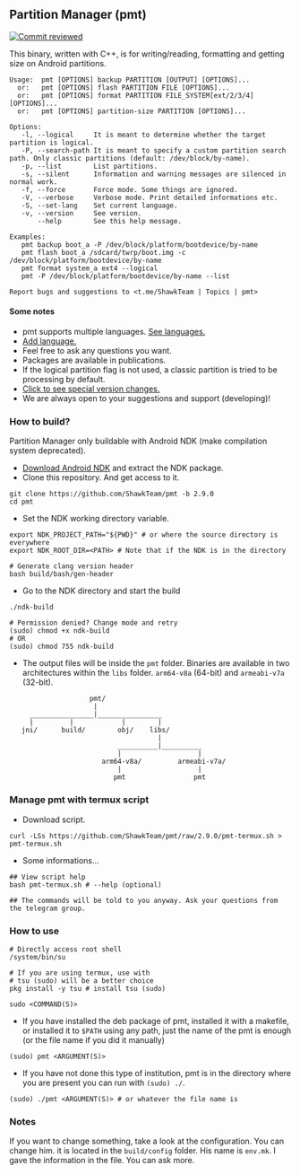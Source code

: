 ## Partition Manager (pmt)

[![Commit reviewed](https://github.com/ShawkTeam/pmt/actions/workflows/check_commits.yml/badge.svg)](https://github.com/ShawkTeam/pmt/actions/workflows/check_commits.yml)

This binary, written with C++, is for writing/reading, formatting and getting size on Android partitions.

```
Usage:  pmt [OPTIONS] backup PARTITION [OUTPUT] [OPTIONS]...
  or:   pmt [OPTIONS] flash PARTITION FILE [OPTIONS]...
  or:   pmt [OPTIONS] format PARTITION FILE_SYSTEM[ext/2/3/4] [OPTIONS]...
  or:   pmt [OPTIONS] partition-size PARTITION [OPTIONS]...

Options:
   -l, --logical     It is meant to determine whether the target partition is logical.
   -P, --search-path It is meant to specify a custom partition search path. Only classic partitions (default: /dev/block/by-name).
   -p, --list        List partitions.
   -s, --silent      Information and warning messages are silenced in normal work.
   -f, --force       Force mode. Some things are ignored.
   -V, --verbose     Verbose mode. Print detailed informations etc.
   -S, --set-lang    Set current language.
   -v, --version     See version.
       --help        See this help message.

Examples:
   pmt backup boot_a -P /dev/block/platform/bootdevice/by-name
   pmt flash boot_a /sdcard/twrp/boot.img -c /dev/block/platform/bootdevice/by-name
   pmt format system_a ext4 --logical
   pmt -P /dev/block/platform/bootdevice/by-name --list

Report bugs and suggestions to <t.me/ShawkTeam | Topics | pmt>
```

#### Some notes

- pmt supports multiple languages. [See languages.](https://github.com/ShawkTeam/pmt/blob/2.9.0/LANGUAGES.md)
- [Add language.](https://github.com/ShawkTeam/pmt/blob/2.9.0/ADD-LANGUAGES.md)
- Feel free to ask any questions you want.
- Packages are available in publications.
- If the logical partition flag is not used, a classic partition is tried to be processing by default.
- [Click to see special version changes.](https://github.com/ShawkTeam/pmt/blob/2.9.0/CHANGELOG.md)
- We are always open to your suggestions and support (developing)!

### How to build?
Partition Manager only buildable with Android NDK (make compilation system deprecated).

 - [Download Android NDK](https://developer.android.com/ndk/downloads) and extract the NDK package.
 - Clone this repository. And get access to it.
```
git clone https://github.com/ShawkTeam/pmt -b 2.9.0
cd pmt
```
 - Set the NDK working directory variable.
```
export NDK_PROJECT_PATH="${PWD}" # or where the source directory is everywhere
export NDK_ROOT_DIR=<PATH> # Note that if the NDK is in the directory

# Generate clang version header
bash build/bash/gen-header
```
 - Go to the NDK directory and start the build
```
./ndk-build

# Permission denied? Change mode and retry
(sudo) chmod +x ndk-build
# OR
(sudo) chmod 755 ndk-build
```
 - The output files will be inside the `pmt` folder. Binaries are available in two architectures within the `libs` folder. `arm64-v8a` (64-bit) and `armeabi-v7a` (32-bit).
```
                    pmt/
                     |
     ________________|________________
     |         |            |        |
   jni/      build/        obj/    libs/
                                     |
                           __________|__________
                           |                   |
                       arm64-v8a/         armeabi-v7a/
                           |                   |
                          pmt                 pmt
```

### Manage pmt with termux script
 - Download script.

```
curl -LSs https://github.com/ShawkTeam/pmt/raw/2.9.0/pmt-termux.sh > pmt-termux.sh
```
 - Some informations...
```
## View script help
bash pmt-termux.sh # --help (optional)

## The commands will be told to you anyway. Ask your questions from the telegram group.
```

### How to use
```
# Directly access root shell
/system/bin/su

# If you are using termux, use with
# tsu (sudo) will be a better choice
pkg install -y tsu # install tsu (sudo)

sudo <COMMAND(S)>
```

- If you have installed the deb package of pmt, installed it with a makefile, or installed it to `$PATH` using any path, just the name of the pmt is enough (or the file name if you did it manually)
```
(sudo) pmt <ARGUMENT(S)>
```

- If you have not done this type of institution, pmt is in the directory where you are present you can run with `(sudo) ./`.
```
(sudo) ./pmt <ARGUMENT(S)> # or whatever the file name is
```

### Notes
If you want to change something, take a look at the configuration. You can change him.
it is located in the `build/config` folder. His name is `env.mk`. I gave the information in the file. You can ask more.
